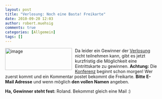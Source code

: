 ```yaml
---
layout: post
title: "Verlosung: Noch eine Basta! Freikarte"
date: 2010-09-20 12:03
author: robert.muehsig
comments: true
categories: [Allgemein]
tags: []
---
```

<p><a href="{{BASE_PATH}}/assets/wp-images/image1055.png"><img style="border-bottom: 0px; border-left: 0px; margin: 0px 10px 0px 0px; display: inline; border-top: 0px; border-right: 0px" title="image" border="0" alt="image" align="left" src="{{BASE_PATH}}/assets/wp-images/image_thumb237.png" width="219" height="72" /></a> </p>  <p></p>  <p>Da leider ein Gewinner der <a href="http://code-inside.de/blog/2010/09/13/verlosung-2-freikarten-fr-die-basta/">Verlosung</a> nicht teilnehmen kann, gibt es jetzt kurzfristig die Möglichkeit eine Eintrittskarte zu gewinnen. <strong>Achtung:</strong> Die <a href="http://basta.net/">Konferenz</a> beginnt schon morgen! Wer zuerst kommt und ein Kommentar postet bekommt die Freikarte. <strong>Bitte E-Mail Adresse</strong> und wenn möglich <strong>den vollen Namen</strong> angeben.</p>  <p><strong>Ha, Gewinner steht fest:</strong> Roland. Bekommst gleich eine Mail :)</p>

